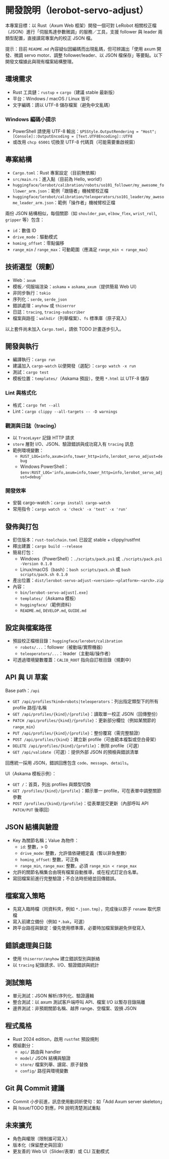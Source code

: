 # 開發說明（lerobot-servo-adjust）

本專案目標：以 Rust（Axum Web 框架）開發一個可對 LeRobot 相關校正檔（JSON）進行「伺服馬達參數微調」的服務／工具，支援 follower 與 leader 兩類型配置，直接讀寫專案內的校正 JSON 檔。

提示：目前 `README.md` 內容疑似因編碼而出現亂碼，但可辨識出「使用 axum 開發、微調 servo motor、調整 follower/leader、以 JSON 檔保存」等要點。以下開發文檔據此與現有檔案結構整理。

## 環境需求
- Rust 工具鏈：`rustup` + `cargo`（建議 stable 最新版）
- 平台：Windows / macOS / Linux 皆可
- 文字編碼：請以 UTF-8 儲存檔案（避免中文亂碼）

### Windows 編碼小提示
- PowerShell 請使用 UTF-8 輸出：`$PSStyle.OutputRendering = "Host"; [Console]::OutputEncoding = [Text.UTF8Encoding]::UTF8`
- 或改用 `chcp 65001` 切換至 UTF-8 代碼頁（可能需要重啟視窗）

## 專案結構
- `Cargo.toml`：Rust 專案設定（目前無依賴）
- `src/main.rs`：進入點（目前為 Hello, world!）
- `huggingface/lerobot/calibration/robots/so101_follower/my_awesome_follower_arm.json`：範例「跟隨者」機械臂校正檔
- `huggingface/lerobot/calibration/teleoperators/so101_leader/my_awesome_leader_arm.json`：範例「操作者」機械臂校正檔

兩份 JSON 結構相似，每個關節（如 `shoulder_pan`, `elbow_flex`, `wrist_roll`, `gripper` 等）包含：
- `id`：數值 ID
- `drive_mode`：驅動模式
- `homing_offset`：零點偏移
- `range_min` / `range_max`：可動範圍（應滿足 `range_min < range_max`）

## 技術選型（規劃）
- Web：`axum`
- 模板／伺服端渲染：`askama` + `askama_axum`（提供簡易 Web UI）
- 非同步執行：`tokio`
- 序列化：`serde`, `serde_json`
- 錯誤處理：`anyhow` 或 `thiserror`
- 日誌：`tracing`, `tracing-subscriber`
- 檔案與路徑：`walkdir`（列舉檔案）、`fs` 標準庫（原子寫入）

以上套件尚未加入 `Cargo.toml`，請依 TODO 計畫逐步引入。

## 開發與執行
- 編譯執行：`cargo run`
- 建議加入 `cargo-watch` 以便開發（選配）：`cargo watch -x run`
- 測試：`cargo test`
- 模板位置：`templates/`（Askama 預設），使用 `*.html` 以 UTF-8 儲存

### Lint 與格式化
- 格式：`cargo fmt --all`
- Lint：`cargo clippy --all-targets -- -D warnings`

### 觀測與日誌（tracing）
- 以 `TraceLayer` 記錄 HTTP 請求
- `store` 層對 I/O、JSON、驗證錯誤與成功寫入有 `tracing` 訊息
- 範例環境變數：
  - `RUST_LOG=info,axum=info,tower_http=info,lerobot_servo_adjust=debug`
  - Windows PowerShell：`$env:RUST_LOG='info,axum=info,tower_http=info,lerobot_servo_adjust=debug'`

### 開發效率
- 安裝 cargo-watch：`cargo install cargo-watch`
- 常用指令：`cargo watch -x 'check' -x 'test' -x 'run'`

## 發佈與打包
- 釘住版本：`rust-toolchain.toml` 已設定 stable + clippy/rustfmt
- 釋出建置：`cargo build --release`
- 簡易打包：
  - Windows（PowerShell）：`./scripts/pack.ps1` 或 `./scripts/pack.ps1 -Version 0.1.0`
  - Linux/macOS（bash）：`bash scripts/pack.sh` 或 `bash scripts/pack.sh 0.1.0`
- 產出位置：`dist/lerobot-servo-adjust-<version>-<platform>-<arch>.zip`
- 內容：
  - `bin/lerobot-servo-adjust[.exe]`
  - `templates/`（Askama 模板）
  - `huggingface/`（範例資料）
  - `README.md`, `DEVELOP.md`, `GUIDE.md`

## 設定與檔案路徑
- 預設校正檔根目錄：`huggingface/lerobot/calibration`
  - `robots/...`：follower（被動端/實際機器）
  - `teleoperators/...`：leader（主動端/操作者）
- 可透過環境變數覆蓋：`CALIB_ROOT` 指向自訂根目錄（規劃中）

## API 與 UI 草案
Base path：`/api`

- `GET /api/profiles?kind=robots|teleoperators`：列出指定類型下的所有 profile 路徑/名稱
- `GET /api/profiles/{kind}/{profile}`：讀取單一校正 JSON（回傳整份）
- `PATCH /api/profiles/{kind}/{profile}`：更新部分欄位（例如某關節的 `range_min`）
- `PUT /api/profiles/{kind}/{profile}`：整份覆寫（需完整驗證）
- `POST /api/profiles/{kind}`：建立新 profile（可由範本複製或空白骨架）
- `DELETE /api/profiles/{kind}/{profile}`：刪除 profile（可選）
- `GET /api/validate`（可選）：提供外部 JSON 的預檢與錯誤清單

回應統一採用 JSON，錯誤回應包含 `code`、`message`、`details`。

UI（Askama 模板示例）：
- `GET /`：首頁，列出 profiles 與類型切換
- `GET /profiles/{kind}/{profile}`：顯示單一 profile，可在表單中調整關節參數
- `POST /profiles/{kind}/{profile}`：從表單提交更新（內部呼叫 API `PATCH/PUT` 後導回）

## JSON 結構與驗證
- Key 為關節名稱；Value 為物件：
  - `id`: 整數，> 0
  - `drive_mode`: 整數，允許值依硬體定義（暫以非負整數）
  - `homing_offset`: 整數，可正負
  - `range_min`, `range_max`: 整數，必須 `range_min < range_max`
- 允許的關節名稱集合由現有檔案自動推導，或在程式訂定白名單。
- 寫回檔案前進行完整驗證；不合法時拒絕並回傳錯誤。

## 檔案寫入策略
- 先寫入臨時檔（同資料夾，例如 `*.json.tmp`），完成後以原子 `rename` 取代原檔
- 寫入前建立備份（例如 `*.bak`，可選）
- 跨平台路徑與鎖定：優先使用標準庫，必要時加檔案鎖避免併發寫入

## 錯誤處理與日誌
- 使用 `thiserror/anyhow` 建立錯誤型別與脈絡
- 以 `tracing` 紀錄請求、I/O、驗證錯誤與統計

## 測試策略
- 單元測試：JSON 解析/序列化、驗證邏輯
- 整合測試：以 axum 測試客戶端呼叫 API、檔案 I/O 以暫存目錄隔離
- 邊界測試：非預期關節名稱、越界 range、空檔案、毀損 JSON

## 程式風格
- Rust 2024 edition，啟用 `rustfmt` 預設規則
- 模組劃分：
  - `api/` 路由與 handler
  - `model/` JSON 結構與驗證
  - `store/` 檔案列舉、讀寫、原子替換
  - `config/` 路徑與環境變數

## Git 與 Commit 建議
- Commit 小步前進，訊息使用動詞祈使句：如「Add Axum server skeleton」
- 與 Issue/TODO 對應，PR 說明清楚測試重點

## 未來擴充
- 角色與權限（限制誰可寫入）
- 版本化（保留歷史與回滾）
- 更友善的 Web UI（Slider/表單）或 CLI 互動模式
